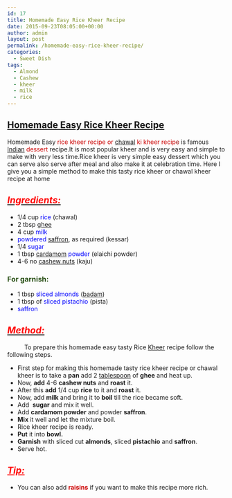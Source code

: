 ```yaml
---
id: 17
title: Homemade Easy Rice Kheer Recipe
date: 2015-09-23T08:05:00+00:00
author: admin
layout: post
permalink: /homemade-easy-rice-kheer-recipe/
categories:
  - Sweet Dish
tags:
  - Almond
  - Cashew
  - kheer
  - milk
  - rice
---
```


## <span style="text-decoration: underline;">Homemade Easy Rice [Kheer](http://en.wikipedia.org/wiki/Kheer "Kheer") [Recipe](http://en.wikipedia.org/wiki/Chocolate_cake "Chocolate cake")</span>

Homemade Easy <span style="color: #cc0000;">rice kheer recipe or [chawal](http://en.wikipedia.org/wiki/Rice "Rice") ki kheer recip</span><span style="color: #990000;">e</span> is famous <span style="color: #cc0000;">[Indian](http://en.wikipedia.org/wiki/Indian_cuisine "Indian cuisine") dessert</span> recipe.It is most popular kheer and is very easy and simple to make with very less time.Rice kheer is very simple easy dessert which you can serve also serve after meal and also make it at celebration time. Here I give you a simple method to make this tasty rice kheer or chawal kheer recipe at home

## _<u><span style="color: red;">Ingredients:</span></u>_

*   1/4 cup <span style="color: blue;">rice</span> (chawal)
*   2 tbsp [ghee](http://en.wikipedia.org/wiki/Ghee "Ghee")
*   4 cup <span style="color: blue;">milk</span>
*   <span style="color: blue;">powdered</span> [saffron](http://en.wikipedia.org/wiki/Saffron "Saffron"), as required (kessar)
*   1/4 <span style="color: blue;">sugar</span>
*   1 tbsp [cardamom](http://en.wikipedia.org/wiki/Cardamom "Cardamom") <span style="color: blue;">powder</span> (elaichi powder)
*   4-6 no [cashew nuts](http://en.wikipedia.org/wiki/Cashew "Cashew") (kaju)

### <span style="color: #274e13;">For garnish:</span>

*   1 tbsp <span style="color: blue;">sliced almonds</span> ([badam](http://en.wikipedia.org/wiki/Almond "Almond"))
*   1 tbsp of <span style="color: blue;">sliced pistachio</span> (pista)
*   <span style="color: blue;">saffron</span>

## _<u><span style="color: red;">Method:</span></u>_

          To prepare this homemade easy tasty Rice [Kheer](http://en.wikipedia.org/wiki/Kheer "Kheer") recipe follow the following steps.

*   First step for making this homemade tasty rice kheer recipe or chawal kheer is to take a **pan** add 2 [tablespoon](http://en.wikipedia.org/wiki/Tablespoon "Tablespoon") of **ghee** and heat up.
*   Now, **add** 4-6 **cashew nuts** and **roast** it.
*   After this **add** 1/4 cup **rice** to it and **roast** it.
*   Now, add **milk** and bring it to **boil** till the rice became soft.
*   Add  **sugar** and mix it well.
*   Add **cardamom powder** and powder **saffron**.
*   **Mix** it well and let the mixture boil.
*   Rice kheer recipe is ready.
*   **Put** it into **bowl.**
*   **Garnish** with sliced cut **almonds**, sliced **pistachio** and **saffron**.
*   Serve hot.

## <span style="color: #ff0000;">_<span style="text-decoration: underline;">Tip:</span>_</span>

*   You can also add **<span style="color: #cc0000;">raisins</span>** if you want to make this recipe more rich.
